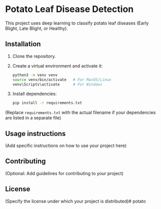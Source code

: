 # Potato Leaf Disease Detection

This project uses deep learning to classify potato leaf diseases (Early Blight, Late Blight, or Healthy).

## Installation

1. Clone the repository.
2. Create a virtual environment and activate it:

   ```bash
   python3 -m venv venv
   source venv/bin/activate   # For MacOS/Linux
   venv\Scripts\activate      # For Windows
   ```

3. Install dependencies:

   ```bash
   pip install -r requirements.txt
   ```

(Replace `requirements.txt` with the actual filename if your dependencies are listed in a separate file)

## Usage instructions

(Add specific instructions on how to use your project here)

## Contributing

(Optional: Add guidelines for contributing to your project)

## License

(Specify the license under which your project is distributed)# potato
